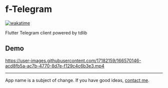 # f-Telegram

[![wakatime](https://wakatime.com/badge/github/evgfilim1/ftg.svg)](https://wakatime.com/badge/github/evgfilim1/ftg)

Flutter Telegram client powered by tdlib

## Demo

https://user-images.githubusercontent.com/17182159/166570146-acd8fb5a-ac7b-4770-8d7e-f129c4c6b3e3.mp4

---
App name is a subject of change. If you have good ideas, [contact me](https://t.me/evgfilim1).
